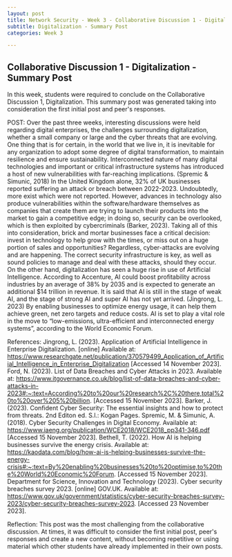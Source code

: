 ```yaml
---
layout: post
title: Network Security - Week 3 - Collaborative Discussion 1 - Digitalization - Summary Post
subtitle: Digitalization - Summary Post
categories: Week 3

---
```


## Collaborative Discussion 1 - Digitalization - Summary Post
In this week, students were required to conclude on the Collaborative Discussion 1, Digitalization. This summary post was generated taking into consideration the first initial post and peer's responses. 

POST:
Over the past three weeks, interesting discussions were held regarding digital enterprises, the challenges surrounding digitalization, whether a small company or large and the cyber threats that are evolving. One thing that is for certain, in the world that we live in, it is inevitable for any organization to adopt some degree of digital transformation, to maintain resilience and ensure sustainability.
Interconnected nature of many digital technologies and important or critical infrastructure systems has introduced a host of new vulnerabilities with far-reaching implications. (Spremic & Simunic, 2018) In the United Kingdom alone, 32% of UK businesses reported suffering an attack or breach between 2022-2023. Undoubtedly, more exist which were not reported. However, advances in technology also produce vulnerabilities within the software/hardware themselves as companies that create them are trying to launch their products into the market to gain a competitive edge; in doing so, security can be overlooked, which is then exploited by cybercriminals (Barker, 2023). Taking all of this into consideration, brick and mortar businesses face a critical decision: invest in technology to help grow with the times, or miss out on a huge portion of sales and opportunities? Regardless, cyber-attacks are evolving and are happening. The correct security infrastructure is key, as well as sound policies to manage and deal with these attacks, should they occur. 
On the other hand, digitalization has seen a huge rise in use of Artificial Intelligence. According to Accenture, AI could boost profitability across industries by an average of 38% by 2035 and is expected to generate an additional $14 trillion in revenue. It is said that AI is still in the stage of weak AI, and the stage of strong AI and super AI has not yet arrived. (Jingrong, L. 2023) By enabling businesses to optimize energy usage, it can help them achieve green, net zero targets and reduce costs. AI is set to play a vital role in the move to “low-emissions, ultra-efficient and interconnected energy systems”, according to the World Economic Forum. 

References:
Jingrong, L. (2023). Application of Artificial Intelligence in Enterprise Digitalization. [online] Available at: https://www.researchgate.net/publication/370579499_Application_of_Artificial_Intelligence_in_Enterprise_Digitalization  [Accessed 14 November 2023]. 
Ford, N. (2023). List of Data Breaches and Cyber Attacks in 2023. Available at: https://www.itgovernance.co.uk/blog/list-of-data-breaches-and-cyber-attacks-in-2023#:~:text=According%20to%20our%20research%2C%20there,total%20to%20over%205%20billion. [Accessed 15 November 2023]. 
Barker, J. (2023). Confident Cyber Security: The essential insights and how to protect from threats. 2nd Editon ed. S.l.: Kogan Pages.
Spremic, M. & Simunic, A. (2018). Cyber Security Challenges in Digital Economy. Available at: https://www.iaeng.org/publication/WCE2018/WCE2018_pp341-346.pdf [Accessed 15 November 2023].
Bethell, T. (2022). How AI is helping businesses survive the energy crisis. Available at: https://kaodata.com/blog/how-ai-is-helping-businesses-survive-the-energy-crisis#:~:text=By%20enabling%20businesses%20to%20optimise,to%20the%20World%20Economic%20Forum. [Accessed 15 November 2023]. 
Department for Science, Innovation and Technology (2023). Cyber security breaches survey 2023. [online] GOV.UK. Available at: https://www.gov.uk/government/statistics/cyber-security-breaches-survey-2023/cyber-security-breaches-survey-2023. [Accessed 23 November 2023].


Reflection:
This post was the most challenging from the collaborative discussion. At times, it was difficult to consider the first initial post, peer's responses and create a new content, without becoming repetitive or using material which other students have already implemented in their own posts. 
